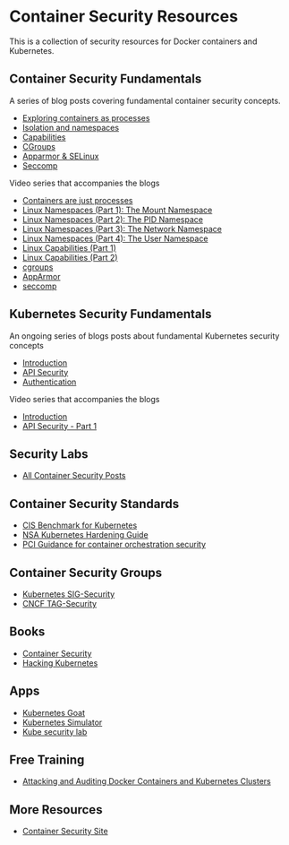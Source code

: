 # Container Security Resources

This is a collection of security resources for Docker containers and Kubernetes.


## Container Security Fundamentals

A series of blog posts covering fundamental container security concepts.

- [Exploring containers as processes](https://securitylabs.datadoghq.com/articles/container-security-fundamentals-part-1/)
- [Isolation and namespaces](https://securitylabs.datadoghq.com/articles/container-security-fundamentals-part-2/)
- [Capabilities](https://securitylabs.datadoghq.com/articles/container-security-fundamentals-part-3/)
- [CGroups](https://securitylabs.datadoghq.com/articles/container-security-fundamentals-part-4/)
- [Apparmor & SELinux](https://securitylabs.datadoghq.com/articles/container-security-fundamentals-part-5/)
- [Seccomp](https://securitylabs.datadoghq.com/articles/container-security-fundamentals-part-6/)

Video series that accompanies the blogs

- [Containers are just processes](https://youtu.be/7CKCWqUkMJ4?si=aUjb8whlsO-OqgaI)
- [Linux Namespaces (Part 1): The Mount Namespace](https://youtu.be/BwI89OnYm-4?si=moODmg7CRXJXtZIb)
- [Linux Namespaces (Part 2): The PID Namespace](https://youtu.be/yznoyQlA8gM?si=1di0qdPYFgn5kPE-)
- [Linux Namespaces (Part 3): The Network Namespace](https://youtu.be/fTcit7F5Bcg?si=r9SsFbs5ROR6L5_a)
- [Linux Namespaces (Part 4): The User Namespace](https://youtu.be/lmig6_Y_dF4?si=XxQdFv44qHJw8W65)
- [Linux Capabilities (Part 1)](https://youtu.be/lBIvPys7L8w?si=6uCKdnesMeD7Zd-6)
- [Linux Capabilities (Part 2)](https://youtu.be/EFOA2nCZ0gg?si=bl9TJ6pfD_fKoIKb)
- [cgroups](https://youtu.be/dNFb1X_XuPk?si=5dkb0AHp-mk2sDFz)
- [AppArmor](https://youtu.be/_O1V57heEjY?si=j4-q0vXDUQBws63q)
- [seccomp](https://youtu.be/A8fUTO8vY4Q?si=hULy3isV6jD3g2ib)

## Kubernetes Security Fundamentals

An ongoing series of blogs posts about fundamental Kubernetes security concepts

- [Introduction](https://securitylabs.datadoghq.com/articles/kubernetes-security-fundamentals-part-1/)
- [API Security](https://securitylabs.datadoghq.com/articles/kubernetes-security-fundamentals-part-2/)
- [Authentication](https://securitylabs.datadoghq.com/articles/kubernetes-security-fundamentals-part-3/)


Video series that accompanies the blogs

- [Introduction](https://youtu.be/0MhHkTtiBCc?si=-hLpq6oJkBKi5Ihm)
- [API Security - Part 1](https://youtu.be/cB7RCAAS4ik?si=tAqVOUAD-Oi8L1as)

## Security Labs

- [All Container Security Posts](https://securitylabs.datadoghq.com/articles/?tag=container_security)

## Container Security Standards

- [CIS Benchmark for Kubernetes](https://www.cisecurity.org/benchmark/kubernetes)
- [NSA Kubernetes Hardening Guide](https://media.defense.gov/2022/Aug/29/2003066362/-1/-1/0/CTR_KUBERNETES_HARDENING_GUIDANCE_1.2_20220829.PDF)
- [PCI Guidance for container orchestration security](https://docs-prv.pcisecuritystandards.org/Guidance%20Document/Containers%20and%20Container%20Orchestration%20Tools/Guidance-for-Containers-and-Container-Ochestration-Tools-v1_0.pdf)

## Container Security Groups

- [Kubernetes SIG-Security](https://github.com/kubernetes/community/tree/master/sig-security)
- [CNCF TAG-Security](https://github.com/cncf/tag-security)

## Books

- [Container Security](https://www.oreilly.com/library/view/container-security/9781492056690/)
- [Hacking Kubernetes](https://www.oreilly.com/library/view/hacking-kubernetes/9781492081722/)

## Apps

- [Kubernetes Goat](https://github.com/madhuakula/kubernetes-goat)
- [Kubernetes Simulator](https://github.com/kubernetes-simulator/simulator)
- [Kube security lab](https://github.com/raesene/kube_security_lab)

## Free Training

- [Attacking and Auditing Docker Containers and Kubernetes Clusters](https://madhuakula.com/content/attacking-and-auditing-docker-containers-and-kubernetes-clusters/)

## More Resources

- [Container Security Site](https://www.container-security.site)
